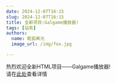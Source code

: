 ```yaml
---
date: 2024-12-07T16:15
slug: 2024-12-07T16:15
title: 全新项目:Galgame播放器!
tags: [站务]
authors:
  name: 乾狐离光
  image_url: /img/fox.jpg

---
```


热烈欢迎全新HTML项目——Galgame播放器!<br />请在[此处](/docs/html/gal)查看详情